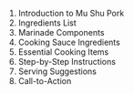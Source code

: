 1. Introduction to Mu Shu Pork
2. Ingredients List
3. Marinade Components
4. Cooking Sauce Ingredients
5. Essential Cooking Items
6. Step-by-Step Instructions
7. Serving Suggestions
8. Call-to-Action
